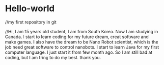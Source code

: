 # Hello-world
//my first repository in git

//Hi, I am 15 years old student, I am from South Korea. Now I am studying in Canada. I start to learn coding for my future dream, creat software and make games. I also have the dream to be Nano Robot scientist, which is the job need great software to control nanobots. I start to learn Java for my first computer language. I just start it from few month ago. So I am still bad at coding, but I am tring to do my best. thank you.
